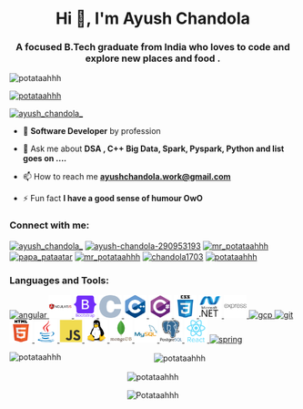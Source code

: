<h1 align="center">Hi 👋, I'm Ayush Chandola</h1>
<h3 align="center">A focused B.Tech graduate from India who loves to code and explore new places and food .</h3>

<p align="left"> <img src="https://komarev.com/ghpvc/?username=potataahhh&label=Profile%20views&color=0e75b6&style=flat" alt="potataahhh" /> </p>

<p align="left"> <a href="https://github.com/ryo-ma/github-profile-trophy"><img src="https://github-profile-trophy.vercel.app/?username=potataahhh" alt="potataahhh" /></a> </p>

<p align="left"> <a href="https://twitter.com/ayush_chandola_" target="blank"><img src="https://img.shields.io/twitter/follow/ayush_chandola_?logo=twitter&style=for-the-badge" alt="ayush_chandola_" /></a> </p>

- 🌱 **Software Developer** by profession

- 💬 Ask me about **DSA , C++ Big Data, Spark, Pyspark, Python and list goes on ....**

- 📫 How to reach me **ayushchandola.work@gmail.com**

- ⚡ Fun fact **I have a good sense of humour OwO**

<h3 align="left">Connect with me:</h3>
<p align="left">
<a href="https://twitter.com/ayush_chandola_" target="blank"><img align="center" src="https://raw.githubusercontent.com/rahuldkjain/github-profile-readme-generator/master/src/images/icons/Social/twitter.svg" alt="ayush_chandola_" height="30" width="40" /></a>
<a href="https://linkedin.com/in/ayush-chandola-290953193" target="blank"><img align="center" src="https://raw.githubusercontent.com/rahuldkjain/github-profile-readme-generator/master/src/images/icons/Social/linked-in-alt.svg" alt="ayush-chandola-290953193" height="30" width="40" /></a>
<a href="https://instagram.com/ayuush_404" target="blank"><img align="center" src="https://raw.githubusercontent.com/rahuldkjain/github-profile-readme-generator/master/src/images/icons/Social/instagram.svg" alt="mr_potataahhh" height="30" width="40" /></a>
<a href="https://www.youtube.com/c/papa_pataatar" target="blank"><img align="center" src="https://raw.githubusercontent.com/rahuldkjain/github-profile-readme-generator/master/src/images/icons/Social/youtube.svg" alt="papa_pataatar" height="30" width="40" /></a>
<a href="https://www.codechef.com/users/mr_potataahhh" target="blank"><img align="center" src="https://cdn.jsdelivr.net/npm/simple-icons@3.1.0/icons/codechef.svg" alt="mr_potataahhh" height="30" width="40" /></a>
<a href="https://www.hackerrank.com/chandola1703" target="blank"><img align="center" src="https://raw.githubusercontent.com/rahuldkjain/github-profile-readme-generator/master/src/images/icons/Social/hackerrank.svg" alt="chandola1703" height="30" width="40" /></a>
<a href="https://www.leetcode.com/potataahhh" target="blank"><img align="center" src="https://raw.githubusercontent.com/rahuldkjain/github-profile-readme-generator/master/src/images/icons/Social/leet-code.svg" alt="potataahhh" height="30" width="40" /></a>
</p>

<h3 align="left">Languages and Tools:</h3>
<p align="left"> <a href="https://angular.io" target="_blank" rel="noreferrer"> <img src="https://angular.io/assets/images/logos/angular/angular.svg" alt="angular" width="40" height="40"/> </a> <a href="https://angular.io" target="_blank" rel="noreferrer"> <img src="https://raw.githubusercontent.com/devicons/devicon/master/icons/angularjs/angularjs-original-wordmark.svg" alt="angularjs" width="40" height="40"/> </a> <a href="https://getbootstrap.com" target="_blank" rel="noreferrer"> <img src="https://raw.githubusercontent.com/devicons/devicon/master/icons/bootstrap/bootstrap-plain-wordmark.svg" alt="bootstrap" width="40" height="40"/> </a> <a href="https://www.cprogramming.com/" target="_blank" rel="noreferrer"> <img src="https://raw.githubusercontent.com/devicons/devicon/master/icons/c/c-original.svg" alt="c" width="40" height="40"/> </a> <a href="https://www.w3schools.com/cpp/" target="_blank" rel="noreferrer"> <img src="https://raw.githubusercontent.com/devicons/devicon/master/icons/cplusplus/cplusplus-original.svg" alt="cplusplus" width="40" height="40"/> </a> <a href="https://www.w3schools.com/cs/" target="_blank" rel="noreferrer"> <img src="https://raw.githubusercontent.com/devicons/devicon/master/icons/csharp/csharp-original.svg" alt="csharp" width="40" height="40"/> </a> <a href="https://www.w3schools.com/css/" target="_blank" rel="noreferrer"> <img src="https://raw.githubusercontent.com/devicons/devicon/master/icons/css3/css3-original-wordmark.svg" alt="css3" width="40" height="40"/> </a> <a href="https://dotnet.microsoft.com/" target="_blank" rel="noreferrer"> <img src="https://raw.githubusercontent.com/devicons/devicon/master/icons/dot-net/dot-net-original-wordmark.svg" alt="dotnet" width="40" height="40"/> </a> <a href="https://expressjs.com" target="_blank" rel="noreferrer"> <img src="https://raw.githubusercontent.com/devicons/devicon/master/icons/express/express-original-wordmark.svg" alt="express" width="40" height="40"/> </a> <a href="https://cloud.google.com" target="_blank" rel="noreferrer"> <img src="https://www.vectorlogo.zone/logos/google_cloud/google_cloud-icon.svg" alt="gcp" width="40" height="40"/> </a> <a href="https://git-scm.com/" target="_blank" rel="noreferrer"> <img src="https://www.vectorlogo.zone/logos/git-scm/git-scm-icon.svg" alt="git" width="40" height="40"/> </a> <a href="https://www.w3.org/html/" target="_blank" rel="noreferrer"> <img src="https://raw.githubusercontent.com/devicons/devicon/master/icons/html5/html5-original-wordmark.svg" alt="html5" width="40" height="40"/> </a> <a href="https://www.java.com" target="_blank" rel="noreferrer"> <img src="https://raw.githubusercontent.com/devicons/devicon/master/icons/java/java-original.svg" alt="java" width="40" height="40"/> </a> <a href="https://developer.mozilla.org/en-US/docs/Web/JavaScript" target="_blank" rel="noreferrer"> <img src="https://raw.githubusercontent.com/devicons/devicon/master/icons/javascript/javascript-original.svg" alt="javascript" width="40" height="40"/> </a> <a href="https://www.linux.org/" target="_blank" rel="noreferrer"> <img src="https://raw.githubusercontent.com/devicons/devicon/master/icons/linux/linux-original.svg" alt="linux" width="40" height="40"/> </a> <a href="https://www.mongodb.com/" target="_blank" rel="noreferrer"> <img src="https://raw.githubusercontent.com/devicons/devicon/master/icons/mongodb/mongodb-original-wordmark.svg" alt="mongodb" width="40" height="40"/> </a> <a href="https://www.mysql.com/" target="_blank" rel="noreferrer"> <img src="https://raw.githubusercontent.com/devicons/devicon/master/icons/mysql/mysql-original-wordmark.svg" alt="mysql" width="40" height="40"/> </a> <a href="https://www.postgresql.org" target="_blank" rel="noreferrer"> <img src="https://raw.githubusercontent.com/devicons/devicon/master/icons/postgresql/postgresql-original-wordmark.svg" alt="postgresql" width="40" height="40"/> </a> <a href="https://reactjs.org/" target="_blank" rel="noreferrer"> <img src="https://raw.githubusercontent.com/devicons/devicon/master/icons/react/react-original-wordmark.svg" alt="react" width="40" height="40"/> </a> <a href="https://spring.io/" target="_blank" rel="noreferrer"> <img src="https://www.vectorlogo.zone/logos/springio/springio-icon.svg" alt="spring" width="40" height="40"/> </a> </p>

<p align="center"><img align="left" src="https://github-readme-stats.vercel.app/api/top-langs?username=potataahhh&show_icons=true&locale=en&layout=compact" alt="potataahhh" /></p>

<p align="center">&nbsp;<img align="center" src="https://github-readme-stats.vercel.app/api?username=potataahhh&show_icons=true&locale=en" alt="potataahhh" /></p>

<p align="center"><img align="center" src="https://github-readme-streak-stats.herokuapp.com/?user=potataahhh&" alt="potataahhh" /></p>

<p align="center"><img align="center" style="width: 475px; pointer-events: none; user-select: none;" src="https://leetcard.jacoblin.cool/Potataahhh?theme=unicorn&font=Tauri" unselectable="on" alt="Potataahhh"/></p>
